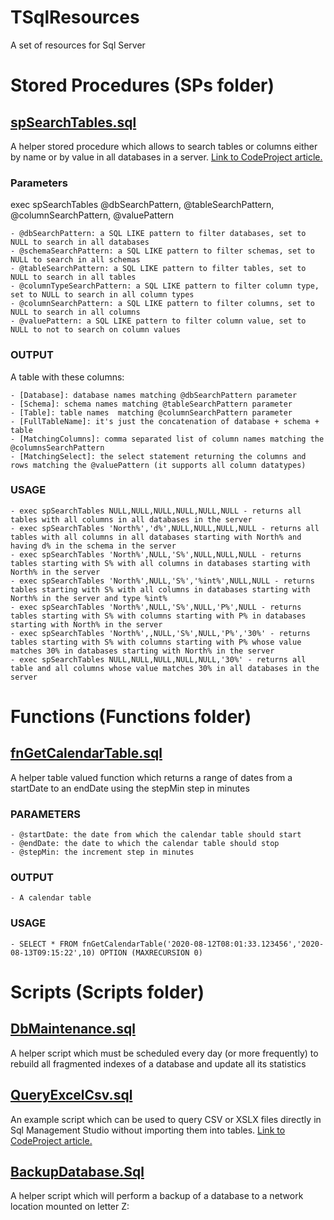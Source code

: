 # TSqlResources
A set of resources for Sql Server


# Stored Procedures (SPs folder)

## [spSearchTables.sql](https://github.com/fededim/TSqlResources/blob/master/TSqlResources/SPs/spSearchTables.sql)

A helper stored procedure which allows to search tables or columns either by name or by value in all databases in a server. [Link to CodeProject article.](https://www.codeproject.com/Articles/5370606/spSearchTables-a-helper-T-SQL-stored-procedure-for)

### Parameters

exec spSearchTables @dbSearchPattern, @tableSearchPattern, @columnSearchPattern, @valuePattern

	- @dbSearchPattern: a SQL LIKE pattern to filter databases, set to NULL to search in all databases
	- @schemaSearchPattern: a SQL LIKE pattern to filter schemas, set to NULL to search in all schemas
	- @tableSearchPattern: a SQL LIKE pattern to filter tables, set to  NULL to search in all tables
	- @columnTypeSearchPattern: a SQL LIKE pattern to filter column type, set to NULL to search in all column types
	- @columnSearchPattern: a SQL LIKE pattern to filter columns, set to NULL to search in all columns
	- @valuePattern: a SQL LIKE pattern to filter column value, set to NULL to not to search on column values
 
### OUTPUT

A table with these columns:

	- [Database]: database names matching @dbSearchPattern parameter
	- [Schema]: schema names matching @tableSearchPattern parameter
	- [Table]: table names  matching @columnSearchPattern parameter
	- [FullTableName]: it's just the concatenation of database + schema + table
	- [MatchingColumns]: comma separated list of column names matching the @columnsSearchPattern
	- [MatchingSelect]: the select statement returning the columns and rows matching the @valuePattern (it supports all column datatypes)

### USAGE

	- exec spSearchTables NULL,NULL,NULL,NULL,NULL,NULL - returns all tables with all columns in all databases in the server
	- exec spSearchTables 'North%','d%',NULL,NULL,NULL,NULL - returns all tables with all columns in all databases starting with North% and having d% in the schema in the server
	- exec spSearchTables 'North%',NULL,'S%',NULL,NULL,NULL - returns tables starting with S% with all columns in databases starting with North% in the server
	- exec spSearchTables 'North%',NULL,'S%','%int%',NULL,NULL - returns tables starting with S% with all columns in databases starting with North% in the server and type %int%
	- exec spSearchTables 'North%',NULL,'S%',NULL,'P%',NULL - returns tables starting with S% with columns starting with P% in databases starting with North% in the server 
	- exec spSearchTables 'North%',,NULL,'S%',NULL,'P%','30%' - returns tables starting with S% with columns starting with P% whose value matches 30% in databases starting with North% in the server
	- exec spSearchTables NULL,NULL,NULL,NULL,NULL,'30%' - returns all table and all columns whose value matches 30% in all databases in the server

# Functions (Functions folder)

## [fnGetCalendarTable.sql](https://github.com/fededim/TSqlResources/blob/master/TSqlResources/Functions/fnGetCalendarTable.sql)

A helper table valued function which returns a range of dates from a startDate to an endDate using the stepMin step in minutes

### PARAMETERS
	- @startDate: the date from which the calendar table should start
	- @endDate: the date to which the calendar table should stop
	- @stepMin: the increment step in minutes
 
### OUTPUT
	- A calendar table

### USAGE
	- SELECT * FROM fnGetCalendarTable('2020-08-12T08:01:33.123456','2020-08-13T09:15:22',10) OPTION (MAXRECURSION 0)


# Scripts (Scripts folder)

## [DbMaintenance.sql](https://github.com/fededim/TSqlResources/blob/master/TSqlResources/Scripts/dbMaintenance.sql)
A helper script which must be scheduled every day (or more frequently) to rebuild all fragmented indexes of a database and update all its statistics

## [QueryExcelCsv.sql](https://github.com/fededim/TSqlResources/blob/master/TSqlResources/Scripts/QueryExcelCsv.sql)
An example script which can be used to query CSV or XSLX files directly in Sql Management Studio without importing them into tables. [Link to CodeProject article.](https://www.codeproject.com/Tips/5370433/Query-Excel-or-CSV-files-with-T-SQL)

## [BackupDatabase.Sql](https://github.com/fededim/TSqlResources/blob/master/TSqlResources/Scripts/BackupDatabase.sql)
A helper script which will perform a backup of a database to a network location mounted on letter Z:
